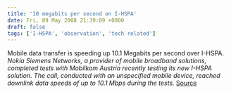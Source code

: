 ```yaml
---
title: '10 megabits per second on I-HSPA'
date: Fri, 09 May 2008 21:39:09 +0000
draft: false
tags: ['I-HSPA', 'observation', 'tech related']
---
```


Mobile data transfer is speeding up 10.1 Megabits per second over I-HSPA. _Nokia Siemens Networks, a provider of mobile broadband solutions, completed tests with Mobilkom Austria recently testing its new I-HSPA solution. The call, conducted with an unspecified mobile device, reached downlink data speeds of up to 10.1 Mbps during the tests._ [Source](http://www.mobileburn.com/news.jsp?Id=4596)